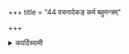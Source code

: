 +++
title = "44 वचनादेकङ् कर्म बहुमन्त्रम्"

+++

<details><summary>कपर्दिस्वामी</summary>


<details>

<details><summary>हरदत्तः</summary>


<details>

<details><summary>Müller</summary>

When it is expressly stated, one sacrificial act may be accompanied by many hymns.

#####  Commentary

Thus we read, 'He takes the Abhri, the hoe, with four Mantras.'
</details>

<details><summary>थिते</summary>

वचनादेकं कर्म बहुमन्त्रम् ४४
</details>
